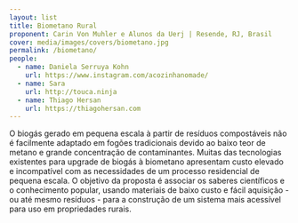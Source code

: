 ```yaml
---
layout: list
title: Biometano Rural
proponent: Carin Von Muhler e Alunos da Uerj | Resende, RJ, Brasil
cover: media/images/covers/biometano.jpg
permalink: /biometano/
people:
  - name: Daniela Serruya Kohn
    url: https://www.instagram.com/acozinhanomade/
  - name: Sara
    url: http://touca.ninja
  - name: Thiago Hersan
    url: https://thiagohersan.com
---
```

O biogás gerado em pequena escala à partir de resíduos compostáveis não é facilmente adaptado em fogões tradicionais devido ao baixo teor de metano e grande concentração de contaminantes. Muitas das tecnologias existentes para upgrade de biogás à biometano apresentam custo elevado e incompatível com as necessidades de um processo residencial de pequena escala. O objetivo da proposta é associar os saberes científicos e o conhecimento popular, usando materiais de baixo custo e fácil aquisição - ou até mesmo resíduos - para a construção de um sistema mais acessível para uso em propriedades rurais.
